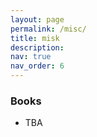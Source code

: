 ```yaml
---
layout: page
permalink: /misc/
title: misk
description:
nav: true
nav_order: 6
---
```


### Books
- TBA